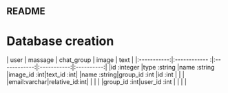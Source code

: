 ## README

# Database creation
|    user     |   massage     |  chat_group  |    image    |    text    |
|:-----------:|:------------ :|:------------:|:-----------:|:----------:|
|id  :integer |type :string   |name :string  |image_id :int|text_id :int|
|name  :string|group_id :int  |id :int       |             |            |
|email:varchar|relative_id:int|              |             |            |
|group_id :int|user_id :int   |              |             |            |

